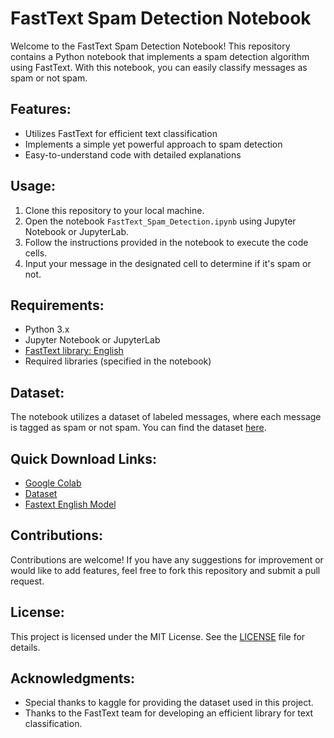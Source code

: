 # FastText Spam Detection Notebook

Welcome to the FastText Spam Detection Notebook! This repository contains a Python notebook that implements a spam detection algorithm using FastText. With this notebook, you can easily classify messages as spam or not spam.

## Features:
- Utilizes FastText for efficient text classification
- Implements a simple yet powerful approach to spam detection
- Easy-to-understand code with detailed explanations

## Usage:
1. Clone this repository to your local machine.
2. Open the notebook `FastText_Spam_Detection.ipynb` using Jupyter Notebook or JupyterLab.
3. Follow the instructions provided in the notebook to execute the code cells.
4. Input your message in the designated cell to determine if it's spam or not.

## Requirements:
- Python 3.x
- Jupyter Notebook or JupyterLab
- [FastText library: English](https://fasttext.cc/docs/en/crawl-vectors.html)
- Required libraries (specified in the notebook)

## Dataset:
The notebook utilizes a dataset of labeled messages, where each message is tagged as spam or not spam. You can find the dataset [here](https://www.kaggle.com/datasets/uciml/sms-spam-collection-dataset).

## Quick Download Links:
- [Google Colab](https://colab.research.google.com/drive/1LQrmOW-UKmQegxVEc9haejtBsGykv_Kd?usp=sharing)
- [Dataset](https://drive.google.com/file/d/11maEBuqc9IKSNWHXkfphUppgM3fNqaLd/view?usp=sharing)
- [Fastext English Model](https://drive.google.com/file/d/1q7r68M8IUSgQ8IuHxjzqAIyLKGSI7244/view?usp=sharing)

## Contributions:
Contributions are welcome! If you have any suggestions for improvement or would like to add features, feel free to fork this repository and submit a pull request.

## License:
This project is licensed under the MIT License. See the [LICENSE](LICENSE) file for details.

## Acknowledgments:
- Special thanks to kaggle for providing the dataset used in this project.
- Thanks to the FastText team for developing an efficient library for text classification.

